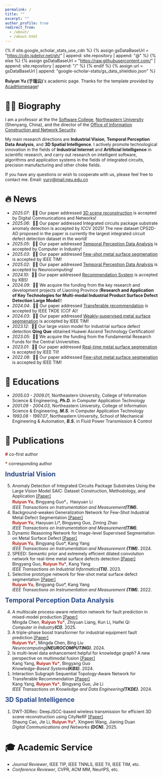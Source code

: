 ```yaml
---
permalink: /
title: ""
excerpt: ""
author_profile: true
redirect_from:
  - /about/
  - /about.html
---
```




{% if site.google_scholar_stats_use_cdn %}
{% assign gsDataBaseUrl = "https://cdn.jsdelivr.net/gh/" | append: site.repository | append: "@" %}
{% else %}
{% assign gsDataBaseUrl = "https://raw.githubusercontent.com/" | append: site.repository | append: "/" %}
{% endif %}
{% assign url = gsDataBaseUrl | append: "google-scholar-stats/gs_data_shieldsio.json" %}

<span class='anchor' id='about-me'></span>

**Ruiyun Yu (于瑞云)**'s academic page. Thanks for the template provided by [AcadHomepage](https://github.com/RayeRen/acad-homepage.github.io)!

# 🧍‍♂️ Biography

I am a professor at the the [Software College](http://sc.neu.edu.cn/), [Northeastern University](https://www.neu.edu.cn/) (Shenyang, China), and the director of the [Office of Information Construction and Network Security](http://xwb.neu.edu.cn/).

My main research directions are **Industrial Vision**, **Temporal Perception Data Analysis**, and **3D Spatial Intelligence**. I actively promote technological innovation in the fields of **Industrial Internet** and **Artificial Intelligence** in scientific research, and carry out research on intelligent software, algorithms and application systems in the fields of integrated circuits, precision manufacturing and other choke fields.

If you have any questions or wish to cooperate with us, please feel free to contact me. Email: yury@mail.neu.edu.cn

# 🔥 News
- *2025.07*: &nbsp;🎉🎉 Our paper addressed [3D scene reconstruction](https://www.sciencedirect.com/science/article/pii/S2352864825001051) is accepted by Digital Communications and Networks!
- *2025.06*: &nbsp;🎉🎉 Our paper addressed Integrated circuits package substrate anomaly detection is accepted by ICCV 2025! The new dataset CPS2D-AD proposed in the paper is currently the largest integrated circuit defect detection dataset in the world!
- *2025.05*: &nbsp;🎉🎉 Our paper addressed [Temporal Perception Data Analysis](https://www.sciencedirect.com/science/article/abs/pii/S0166361525000788) is accepted by Computer in Industry!
- *2025.03*: &nbsp;🎉🎉 Our paper addressed [Few-shot metal surface segmenation](https://ieeexplore.ieee.org/abstract/document/10898041) is accepted by IEEE TIM!
- *2025.02*: &nbsp;🎉🎉 Our paper addressed [Temporal Perception Data Analysis](https://www.sciencedirect.com/science/article/pii/S0925231224019088) is accepted by Neurocomputing!
- *2024.10*: &nbsp;🎉🎉 Our paper addressed [Recommendation System](https://www.sciencedirect.com/science/article/pii/S0950705124009195) is accepted by KBS!
- *2024.09*: &nbsp;🎉🎉 We acquire the funding from the key research and development projects of Liaoning Province (**Research and Application of Key Technologies for Multi-modal Industrial Product Surface Defect Detection Large Model**)!
- *2024.04*: &nbsp;🎉🎉 Our paper addressed [Transferable recommendation]([https://ieeexplore.ieee.org/abstract/document/10018467/](https://ieeexplore.ieee.org/abstract/document/10491370/)) is accepted by IEEE TKDE (CCF A)!
- *2024.03*: &nbsp;🎉🎉 Our paper addressed [Weakly-supervised metal surface segmenation](https://ieeexplore.ieee.org/abstract/document/10483094/) is accepted by IEEE TIM!
- *2023.12*: &nbsp;🎉🎉 Our large vision model for industrial surface defect detection **Qing Que** obtained Huawei Ascend Technology Certification!
- *2023.05*: &nbsp;🎉🎉 We acquire the funding from the Fundamental Research Funds for the Central Universities.
- *2023.01*: &nbsp;🎉🎉 Our paper addressed [Real-time metal surface segmenation](https://ieeexplore.ieee.org/abstract/document/10018467/) is accepted by IEEE TII!
- *2022.08*: &nbsp;🎉🎉 Our paper addressed [Few-shot metal surface segmenation](https://ieeexplore.ieee.org/abstract/document/9855496/) is accepted by IEEE TIM!

# 📖 Educations
- *2005.03 - 2009.01*, Northeastern University, College of Information Science & Engineering, ***Ph.D.*** in Computer Application Technology
- *2001.09 - 2004.03*, Northeastern University, College of Information Science & Engineering, ***M.S.*** in Computer Application Technology
- *1993.08 - 1997.07*, Northeastern University, School of Mechanical Engineering & Automation, ***B.S.*** in Fluid Power Transmission & Control

# 📝 Publications

<span style="color:#b02418; font-weight:bold;">#</span> co-first author

<span style="color:#b02418; font-weight:bold;">*</span> corresponding author <br>

<h2 id="Industrial Vision" style="color: #2c4a88; padding-top: 60px; margin-top: -60px;">Industrial Vision</h2>
<ol reversed>
  <li id="J-Pub5">
    Anomaly Detection of Integrated Circuits Package Substrates Using the Large Vision Model SAIC: Dataset Construction, Methodology, and Application <a href="https://neunews.neu.edu.cn/info/1341/951471.htm#:~:text=%E8%AF%A5%E8%AE%BA%E6%96%87%E9%9D%A2%E5%90%91%E9%9B%86%E6%88%90%E7%94%B5%E8%B7%AF%E9%99%B6%E7%93%B7%E5%B0%81%E8%A3%85%E5%9F%BA%E6%9D%BF%E8%A1%A8%E9%9D%A2%E7%BC%BA%E9%99%B7%E6%A3%80%E6%B5%8B%E9%A2%86%E5%9F%9F%EF%BC%8C%E6%9E%84%E5%BB%BA%E4%BA%86%E5%A4%A7%E8%A7%84%E6%A8%A1%E4%BA%8C%E7%BB%B4%E5%BC%82%E5%B8%B8%E6%A3%80%E6%B5%8B%E6%95%B0%E6%8D%AE%E9%9B%86CPS2D-AD%EF%BC%8C%E5%83%8F%E7%B4%A0%E5%88%86%E8%BE%A8%E7%8E%87%E9%AB%98%E8%BE%BE5um%EF%BC%8C%E6%A0%B7%E6%9C%AC%E5%AE%B9%E9%87%8F%E8%B6%8520000%E5%BC%A0%EF%BC%8C%E4%B8%BA%E7%9B%AE%E5%89%8D%E9%9B%86%E6%88%90%E7%94%B5%E8%B7%AF%E9%A2%86%E5%9F%9F%E5%86%85%E5%85%A8%E4%B8%96%E7%95%8C%E8%A7%84%E6%A8%A1%E6%9C%80%E5%A4%A7%E3%80%81%E7%B2%BE%E5%BA%A6%E6%9C%80%E9%AB%98%E7%9A%84%E6%95%B0%E6%8D%AE%E9%9B%86%E3%80%82,%E5%90%8C%E6%97%B6%EF%BC%8C%E8%AF%A5%E8%AE%BA%E6%96%87%E9%92%88%E5%AF%B9CPS2D-AD%E6%95%B0%E6%8D%AE%E9%9B%86%E6%9E%84%E5%BB%BA%E4%BA%86%E6%97%A0%E7%9B%91%E7%9D%A3%E3%80%81%E5%8D%8A%E7%9B%91%E7%9D%A3%E3%80%81%E5%B0%8F%E6%A0%B7%E6%9C%AC%E3%80%81%E5%85%A8%E7%9B%91%E7%9D%A3%E7%AD%89%E5%A4%9A%E4%B8%AA%E4%BB%BB%E5%8A%A1%E7%9A%84Benchmark%EF%BC%8C%E4%B8%BA%E7%9B%B8%E5%85%B3%E9%A2%86%E5%9F%9F%E7%9A%84%E7%A0%94%E7%A9%B6%E4%BA%BA%E5%91%98%E6%8F%90%E4%BE%9B%E4%BA%86%E5%A4%AF%E5%AE%9E%E7%9A%84%E6%95%B0%E6%8D%AE%E5%9F%BA%E7%A1%80%E3%80%82">[Paper]</a> <br>
    <span style="color:#b02418; font-weight:bold;">Ruiyun Yu</span>, Bingyang Guo*，Haoyuan Li <br>
    <i>IEEE Transactions on Instrumentation and Measurement<strong>(TIM).</strong></i>
  </li>
  <li id="J-Pub4">
    Background-weaken Generalization Network for Few-Shot Industrial Metal Defect Segmentation <a href="https://ieeexplore.ieee.org/abstract/document/10898041">[Paper]</a> <br>
    <span style="color:#b02418; font-weight:bold;">Ruiyun Yu</span>, Haoyuan Li*, Bingyang Guo, Ziming Zhao <br>
    <i>IEEE Transactions on Instrumentation and Measurement<strong>(TIM).</strong></i>
  </li>
  <li id="J-Pub3">
    Dynamic Reasoning Network for Image-level Supervised Segmentation on Metal Surface Defect <a href="https://ieeexplore.ieee.org/abstract/document/10483094/">[Paper]</a> <br>
    <span style="color:#b02418; font-weight:bold;">Ruiyun Yu</span>, Bingyang Guo*, Kang Yang <br>
    <i>IEEE Transactions on Instrumentation and Measurement <strong>(TIM).</strong></i> 2024.
  </li>
  <li id="J-Pub2">
    SPEED: Semantic prior and extremely efficient dilated convolution network for real-time metal surface defects detection <a href="https://ieeexplore.ieee.org/abstract/document/10018467/">[Paper]</a> <br>
    Bingyang Guo, <span style="color:#b02418; font-weight:bold;">Ruiyun Yu*</span>, Kang Yang <br>
    <i>IEEE Transactions on Industrial Informatics<strong>(TII).</strong></i> 2023.
  </li>
  <li id="J-Pub1">
    Selective prototype network for few-shot metal surface defect segmentation <a href="https://ieeexplore.ieee.org/abstract/document/9855496/">[Paper]</a> <br>
    <span style="color:#b02418; font-weight:bold;">Ruiyun Yu</span>, Bingyang Guo*, Kang Yang <br>
    <i>IEEE Transactions on Instrumentation and Measurement <strong>(TIM).</strong></i> 2022.
  </li>
</ol>

<h2 id="Temporal Perception Data Analysis" style="color: #2c4a88; padding-top: 60px; margin-top: -60px;">Temporal Perception Data Analysis</h2>
<ol reversed>
  <li id="J-Pub4">
    A multiscale process-aware retention network for fault prediction in mixed-model production <a href="https://www.sciencedirect.com/science/article/abs/pii/S0166361525000788">[Paper]</a> <br>
    Mingda Chen, <span style="color:#b02418; font-weight:bold;">Ruiyun Yu*</span>, Zhiyuan Liang, Kun Li, Haifei Qi<br>
    <i>Computer in Industry<strong>(CI).</strong></i> 2025.
  </li>
    <li id="J-Pub3">
    A triple-phase boost transformer for industrial equipment fault prediction <a href="https://www.sciencedirect.com/science/article/pii/S0925231224019088">[Paper]</a> <br>
    <span style="color:#b02418; font-weight:bold;">Ruiyun Yu*</span>, Mingda Chen, Bing Liu <br>
    <i>Neurocomputing<strong>(NEUROCOMPUTING).</strong></i> 2024.
  </li>
  <li id="J-Pub2">
    Is multi-level data enhancement helpful for knowledge graph? A new perspective on multimodal fusion <a href="https://www.sciencedirect.com/science/article/pii/S0950705124009195">[Paper]</a> <br>
    Kang Yang, <span style="color:#b02418; font-weight:bold;">Ruiyun Yu*</span>, Bingyang Guo <br>
    <i>Knowledge-Based Systems<strong>(KBS).</strong></i> 2024.
  </li>
  <li id="J-Pub1">
    Interaction Subgraph Sequential Topology-Aware Network for Transferable Recommendation <a href="https://ieeexplore.ieee.org/abstract/document/10491370/">[Paper]</a> <br>
    Kang Yang, <span style="color:#b02418; font-weight:bold;">Ruiyun Yu*</span>, Bingyang Guo, Jie Li <br>
    <i>IEEE Transactions on Knowledge and Data Engineering<strong>(TKDE).</strong></i> 2024.
  </li>
</ol>


<h2 id="3D Spatial Intelligence" style="color: #2c4a88; padding-top: 60px; margin-top: -60px;">3D Spatial Intelligence</h2>
<ol reversed>
  <li id="J-Pub1">
    DWT-3DRec: DeepJSCC-based wireless transmission for efficient 3D scene reconstruction using CityNeRF <a href="https://www.sciencedirect.com/science/article/pii/S2352864825001051">[Paper]</a> <br>
    Shaung Cao, Jie Li, <span style="color:#b02418; font-weight:bold;">Ruiyun Yu*</span>, Xingwei Wang, Jianing Duan <br>
    <i>Digital Communications and Networks <strong>(DCN).</strong></i> 2025.
  </li>
</ol>

# 🎓 Academic Service
- *Journal Reviewer*, IEEE TIP, IEEE TNNLS, IEEE TII, IEEE TIM, etc.
- *Conference Reviewer*, CVPR, ACM MM, NeurIPS, etc.

